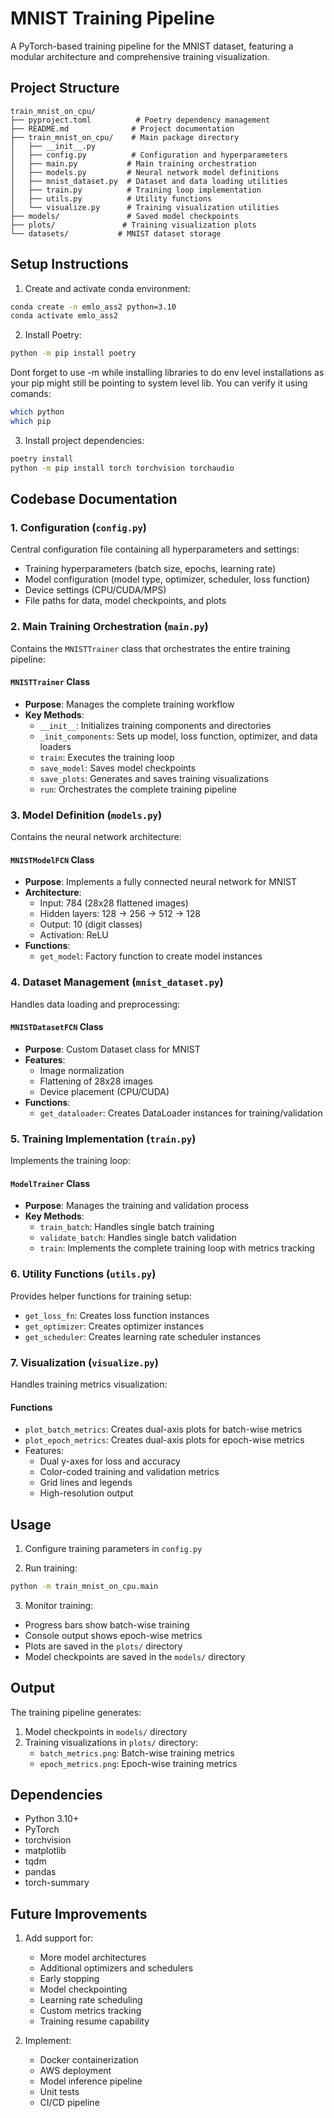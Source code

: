 # MNIST Training Pipeline

A PyTorch-based training pipeline for the MNIST dataset, featuring a modular architecture and comprehensive training visualization.

## Project Structure

```
train_mnist_on_cpu/
├── pyproject.toml          # Poetry dependency management
├── README.md              # Project documentation
├── train_mnist_on_cpu/    # Main package directory
│   ├── __init__.py
│   ├── config.py          # Configuration and hyperparameters
│   ├── main.py           # Main training orchestration
│   ├── models.py         # Neural network model definitions
│   ├── mnist_dataset.py  # Dataset and data loading utilities
│   ├── train.py          # Training loop implementation
│   ├── utils.py          # Utility functions
│   └── visualize.py      # Training visualization utilities
├── models/               # Saved model checkpoints
├── plots/               # Training visualization plots
└── datasets/           # MNIST dataset storage
```

## Setup Instructions

1. Create and activate conda environment:
```bash
conda create -n emlo_ass2 python=3.10
conda activate emlo_ass2
```

2. Install Poetry:
```bash
python -m pip install poetry
```
Dont forget to use -m while installing libraries to do env level installations as your pip might still be pointing to system level lib. You can verify it using comands:
```bash
which python
which pip
```

3. Install project dependencies:
```bash
poetry install
python -m pip install torch torchvision torchaudio
```

## Codebase Documentation

### 1. Configuration (`config.py`)
Central configuration file containing all hyperparameters and settings:
- Training hyperparameters (batch size, epochs, learning rate)
- Model configuration (model type, optimizer, scheduler, loss function)
- Device settings (CPU/CUDA/MPS)
- File paths for data, model checkpoints, and plots

### 2. Main Training Orchestration (`main.py`)
Contains the `MNISTTrainer` class that orchestrates the entire training pipeline:

#### `MNISTTrainer` Class
- **Purpose**: Manages the complete training workflow
- **Key Methods**:
  - `__init__`: Initializes training components and directories
  - `_init_components`: Sets up model, loss function, optimizer, and data loaders
  - `train`: Executes the training loop
  - `save_model`: Saves model checkpoints
  - `save_plots`: Generates and saves training visualizations
  - `run`: Orchestrates the complete training pipeline

### 3. Model Definition (`models.py`)
Contains the neural network architecture:

#### `MNISTModelFCN` Class
- **Purpose**: Implements a fully connected neural network for MNIST
- **Architecture**:
  - Input: 784 (28x28 flattened images)
  - Hidden layers: 128 → 256 → 512 → 128
  - Output: 10 (digit classes)
  - Activation: ReLU
- **Functions**:
  - `get_model`: Factory function to create model instances

### 4. Dataset Management (`mnist_dataset.py`)
Handles data loading and preprocessing:

#### `MNISTDatasetFCN` Class
- **Purpose**: Custom Dataset class for MNIST
- **Features**:
  - Image normalization
  - Flattening of 28x28 images
  - Device placement (CPU/CUDA)
- **Functions**:
  - `get_dataloader`: Creates DataLoader instances for training/validation

### 5. Training Implementation (`train.py`)
Implements the training loop:

#### `ModelTrainer` Class
- **Purpose**: Manages the training and validation process
- **Key Methods**:
  - `train_batch`: Handles single batch training
  - `validate_batch`: Handles single batch validation
  - `train`: Implements the complete training loop with metrics tracking

### 6. Utility Functions (`utils.py`)
Provides helper functions for training setup:
- `get_loss_fn`: Creates loss function instances
- `get_optimizer`: Creates optimizer instances
- `get_scheduler`: Creates learning rate scheduler instances

### 7. Visualization (`visualize.py`)
Handles training metrics visualization:

#### Functions
- `plot_batch_metrics`: Creates dual-axis plots for batch-wise metrics
- `plot_epoch_metrics`: Creates dual-axis plots for epoch-wise metrics
- Features:
  - Dual y-axes for loss and accuracy
  - Color-coded training and validation metrics
  - Grid lines and legends
  - High-resolution output

## Usage

1. Configure training parameters in `config.py`

2. Run training:
```bash
python -m train_mnist_on_cpu.main
```

3. Monitor training:
- Progress bars show batch-wise training
- Console output shows epoch-wise metrics
- Plots are saved in the `plots/` directory
- Model checkpoints are saved in the `models/` directory

## Output

The training pipeline generates:
1. Model checkpoints in `models/` directory
2. Training visualizations in `plots/` directory:
   - `batch_metrics.png`: Batch-wise training metrics
   - `epoch_metrics.png`: Epoch-wise training metrics

## Dependencies

- Python 3.10+
- PyTorch
- torchvision
- matplotlib
- tqdm
- pandas
- torch-summary

## Future Improvements

1. Add support for:
   - More model architectures
   - Additional optimizers and schedulers
   - Early stopping
   - Model checkpointing
   - Learning rate scheduling
   - Custom metrics tracking
   - Training resume capability

2. Implement:
   - Docker containerization
   - AWS deployment
   - Model inference pipeline
   - Unit tests
   - CI/CD pipeline
